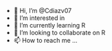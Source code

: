 - 👋 Hi, I’m @Cdiazv07
- 👀 I’m interested in 
- 🌱 I’m currently learning  R
- 💞️ I’m looking to collaborate on R
- 📫 How to reach me ...

<!---
Cdiazv07/Cdiazv07 is a ✨ special ✨ repository because its `README.md` (this file) appears on your GitHub profile.
You can click the Preview link to take a look at your changes.
--->
